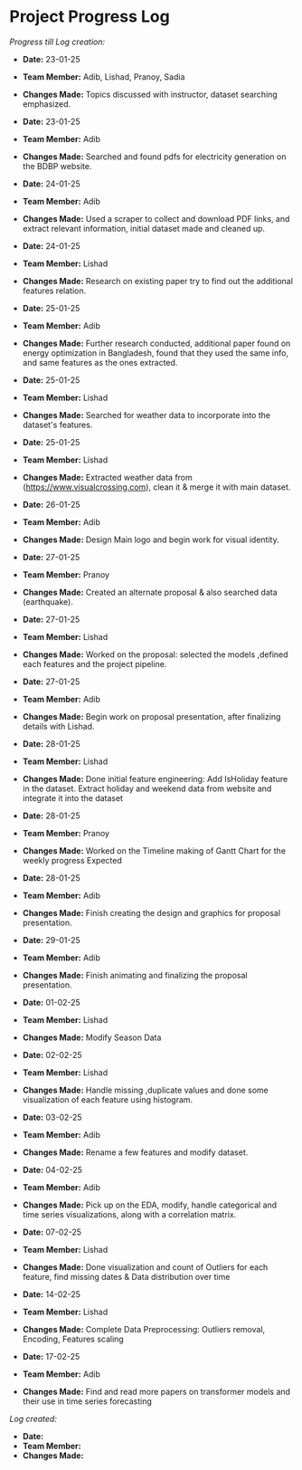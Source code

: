 # Project Progress Log

*Progress till Log creation:*

- **Date:** 23-01-25
- **Team Member:** Adib, Lishad, Pranoy, Sadia
- **Changes Made:** Topics discussed with instructor, dataset searching emphasized.

- **Date:** 23-01-25
- **Team Member:** Adib
- **Changes Made:** Searched and found pdfs for electricity generation on the BDBP website.

- **Date:** 24-01-25
- **Team Member:** Adib
- **Changes Made:** Used a scraper to collect and download PDF links, and extract relevant information, initial dataset made and cleaned up.

- **Date:** 24-01-25
- **Team Member:** Lishad
- **Changes Made:** Research on existing paper try to find out the additional features relation.

- **Date:** 25-01-25
- **Team Member:** Adib
- **Changes Made:** Further research conducted, additional paper found on energy optimization in Bangladesh, found that they used the same info, and same features as the ones extracted.

- **Date:** 25-01-25
- **Team Member:** Lishad
- **Changes Made:** Searched for weather data to incorporate into the dataset's features.

- **Date:** 25-01-25
- **Team Member:** Lishad
- **Changes Made:** Extracted weather data from (https://www.visualcrossing.com), clean it & merge it with main dataset.

- **Date:** 26-01-25
- **Team Member:** Adib
- **Changes Made:** Design Main logo and begin work for visual identity.

- **Date:** 27-01-25
- **Team Member:** Pranoy
- **Changes Made:** Created an alternate proposal & also searched data (earthquake).

- **Date:** 27-01-25
- **Team Member:** Lishad
- **Changes Made:** Worked on the proposal: selected the models ,defined each features and the project pipeline.

- **Date:** 27-01-25
- **Team Member:** Adib
- **Changes Made:** Begin work on proposal presentation, after finalizing details with Lishad.

- **Date:** 28-01-25
- **Team Member:** Lishad
- **Changes Made:** Done initial feature engineering: Add IsHoliday feature in the dataset. Extract holiday and weekend data from website and integrate it into the dataset 

- **Date:** 28-01-25
- **Team Member:** Pranoy
- **Changes Made:** Worked on the Timeline making of Gantt Chart for the weekly progress Expected 

- **Date:** 28-01-25
- **Team Member:** Adib
- **Changes Made:** Finish creating the design and graphics for proposal presentation.

- **Date:** 29-01-25
- **Team Member:** Adib
- **Changes Made:** Finish animating and finalizing the proposal presentation.

- **Date:** 01-02-25
- **Team Member:** Lishad
- **Changes Made:** Modify Season Data

- **Date:** 02-02-25
- **Team Member:** Lishad
- **Changes Made:** Handle missing ,duplicate values and done some visualization of each feature using histogram.

- **Date:** 03-02-25
- **Team Member:** Adib
- **Changes Made:** Rename a few features and modify dataset.

- **Date:** 04-02-25
- **Team Member:** Adib
- **Changes Made:** Pick up on the EDA, modify, handle categorical and time series visualizations, along with a correlation matrix.


- **Date:** 07-02-25
- **Team Member:** Lishad
- **Changes Made:** Done visualization and count of Outliers for each feature, find missing dates & Data distribution over time

- **Date:** 14-02-25
- **Team Member:** Lishad
- **Changes Made:** Complete Data Preprocessing: Outliers removal, Encoding, Features scaling

- **Date:** 17-02-25
- **Team Member:** Adib
- **Changes Made:** Find and read more papers on transformer models and their use in time series forecasting

*Log created:*

- **Date:**
- **Team Member:**
- **Changes Made:**